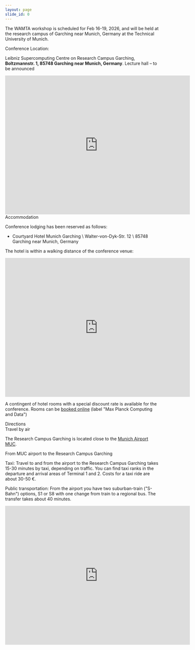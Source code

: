 ```yaml
---
layout: page
slide_id: 0
---
```


<div class="container">
<div class="row mt-xs-0 mt-sm-0 mt-md-1 mt-lg-2 mt-xl-3 mb-xs-2 mb-sm-2">
<div class="col text-muted" markdown="1">

The WAMTA workshop is scheduled for Feb 16-19, 2026, and will be held at the research campus of Garching near Munich, Germany at the Technical University of Munich.

<div class="text-info" >Conference Location:</div>

Leibniz Supercomputing Centre on Research Campus Garching, **Boltzmannstr. 1, 85748 Garching near Munich, Germany**. Lecture hall – to be announced

<center>
<iframe src="https://www.google.com/maps/embed?pb=!1m14!1m8!1m3!1d10624.701997336579!2d11.6657809!3d48.2609971!3m2!1i1024!2i768!4f13.1!3m3!1m2!1s0x479e72ec2d4698a7%3A0x2a8c23a3c45ee360!2sLeibniz-Rechenzentrum%20der%20Bayerischen%20Akademie%20der%20Wissenschaften!5e0!3m2!1sen!2sde!4v1736930036179!5m2!1sen!2sde" width="600" height="450" style="border:0;" allowfullscreen="" loading="lazy" referrerpolicy="no-referrer-when-downgrade"></iframe>
</center>


<div class="text-info">Accommodation</div>

Conference lodging has been reserved as follows:

* Courtyard Hotel Munich Garching \\
  Walter-von-Dyk-Str. 12 \\
  85748 Garching near Munich, Germany

The hotel is within a walking distance of the conference venue:

<center>
<iframe src="https://www.google.com/maps/embed?pb=!1m28!1m12!1m3!1d2656.0623929084095!2d11.66795712643028!3d48.263173821257645!2m3!1f0!2f0!3f0!3m2!1i1024!2i768!4f13.1!4m13!3e3!4m5!1s0x479e72ecc714f465%3A0x485458f494eb2e9e!2sCourtyard%20Munich%20Garching%2C%20Walther-Von-Dyck%20Stra%C3%9Fe%2C%20Garching%20bei%20M%C3%BCnchen!3m2!1d48.264917!2d11.6725093!4m5!1s0x479e72ec2d4698a7%3A0x2a8c23a3c45ee360!2sLeibniz-Rechenzentrum%20der%20Bayerischen%20Akademie%20der%20Wissenschaften%2C%20Boltzmannstra%C3%9Fe%201%2C%2085748%20Garching%20bei%20M%C3%BCnchen!3m2!1d48.261427399999995!2d11.668554799999999!5e0!3m2!1sen!2sde!4v1736933128716!5m2!1sen!2sde" width="600" height="450" style="border:0;" allowfullscreen="" loading="lazy" referrerpolicy="no-referrer-when-downgrade"></iframe>
</center>

A contingent of hotel rooms with a special discount rate is available for the conference. Rooms can be [booked online](https://www.marriott.com/de/event-reservations/reservation-link.mi?id=1729679418731&key=GRP&guestreslink2=true) (label "Max Planck Computing and Data")

<div class="text-info">Directions</div>

<div class="text-info">Travel by air</div>

The Research Campus Garching is located close to the [Munich Airport MUC](https://www.munich-airport.com/).

<div class="text-info">From MUC airport to the Research Campus Garching</div>

Taxi:
Travel to and from the airport to the Research Campus Garching takes 15-30 minutes by taxi, depending on traffic. You can find taxi ranks in the departure and arrival areas of Terminal 1 and 2. Costs for a taxi ride are about 30-50 €. 

Public transportation:
From the airport you have two suburban-train ("S-Bahn") options, S1 or S8 with one change from train to a regional bus. The transfer takes about 40 minutes. 
<iframe src="https://www.google.com/maps/embed?pb=!1m28!1m12!1m3!1d84922.37966777722!2d11.587622902177696!3d48.30622928224784!2m3!1f0!2f0!3f0!3m2!1i1024!2i768!4f13.1!4m13!3e3!4m5!1s0x479e135923da6d45%3A0xe3c57a853a56cf4b!2sFlughafen%20M%C3%BCnchen%20(MUC)%2C%20Nordallee%2C%20M%C3%BCnchen-Flughafen!3m2!1d48.3539867!2d11.7883625!4m5!1s0x479e72ecc714f465%3A0x485458f494eb2e9e!2sCourtyard%20Munich%20Garching%2C%20Walther-Von-Dyck%20Str.%2012%2C%2085748%20Garching%20bei%20M%C3%BCnchen!3m2!1d48.264917!2d11.6725093!5e0!3m2!1sen!2sde!4v1736933229090!5m2!1sen!2sde" width="600" height="450" style="border:0;" allowfullscreen="" loading="lazy" referrerpolicy="no-referrer-when-downgrade"></iframe>

</div>

</div>
